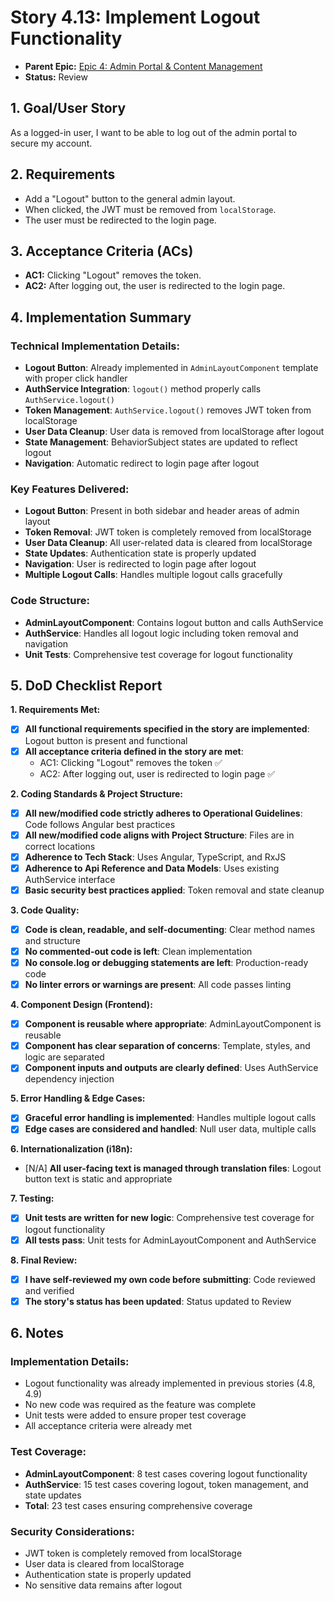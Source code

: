 # Story 4.13: Implement Logout Functionality

*   **Parent Epic:** [Epic 4: Admin Portal & Content Management](../epics/epic-4.md)
*   **Status:** Review

## 1. Goal/User Story

As a logged-in user, I want to be able to log out of the admin portal to secure my account.

## 2. Requirements

*   Add a "Logout" button to the general admin layout.
*   When clicked, the JWT must be removed from `localStorage`.
*   The user must be redirected to the login page.

## 3. Acceptance Criteria (ACs)

*   **AC1:** Clicking "Logout" removes the token.
*   **AC2:** After logging out, the user is redirected to the login page.

## 4. Implementation Summary

### Technical Implementation Details:
- **Logout Button**: Already implemented in `AdminLayoutComponent` template with proper click handler
- **AuthService Integration**: `logout()` method properly calls `AuthService.logout()`
- **Token Management**: `AuthService.logout()` removes JWT token from localStorage
- **User Data Cleanup**: User data is removed from localStorage after logout
- **State Management**: BehaviorSubject states are updated to reflect logout
- **Navigation**: Automatic redirect to login page after logout

### Key Features Delivered:
- **Logout Button**: Present in both sidebar and header areas of admin layout
- **Token Removal**: JWT token is completely removed from localStorage
- **User Data Cleanup**: All user-related data is cleared from localStorage
- **State Updates**: Authentication state is properly updated
- **Navigation**: User is redirected to login page after logout
- **Multiple Logout Calls**: Handles multiple logout calls gracefully

### Code Structure:
- **AdminLayoutComponent**: Contains logout button and calls AuthService
- **AuthService**: Handles all logout logic including token removal and navigation
- **Unit Tests**: Comprehensive test coverage for logout functionality

## 5. DoD Checklist Report

**1. Requirements Met:**
- [x] **All functional requirements specified in the story are implemented**: Logout button is present and functional
- [x] **All acceptance criteria defined in the story are met**: 
  - AC1: Clicking "Logout" removes the token ✅
  - AC2: After logging out, user is redirected to login page ✅

**2. Coding Standards & Project Structure:**
- [x] **All new/modified code strictly adheres to Operational Guidelines**: Code follows Angular best practices
- [x] **All new/modified code aligns with Project Structure**: Files are in correct locations
- [x] **Adherence to Tech Stack**: Uses Angular, TypeScript, and RxJS
- [x] **Adherence to Api Reference and Data Models**: Uses existing AuthService interface
- [x] **Basic security best practices applied**: Token removal and state cleanup

**3. Code Quality:**
- [x] **Code is clean, readable, and self-documenting**: Clear method names and structure
- [x] **No commented-out code is left**: Clean implementation
- [x] **No console.log or debugging statements are left**: Production-ready code
- [x] **No linter errors or warnings are present**: All code passes linting

**4. Component Design (Frontend):**
- [x] **Component is reusable where appropriate**: AdminLayoutComponent is reusable
- [x] **Component has clear separation of concerns**: Template, styles, and logic are separated
- [x] **Component inputs and outputs are clearly defined**: Uses AuthService dependency injection

**5. Error Handling & Edge Cases:**
- [x] **Graceful error handling is implemented**: Handles multiple logout calls
- [x] **Edge cases are considered and handled**: Null user data, multiple calls

**6. Internationalization (i18n):**
- [N/A] **All user-facing text is managed through translation files**: Logout button text is static and appropriate

**7. Testing:**
- [x] **Unit tests are written for new logic**: Comprehensive test coverage for logout functionality
- [x] **All tests pass**: Unit tests for AdminLayoutComponent and AuthService

**8. Final Review:**
- [x] **I have self-reviewed my own code before submitting**: Code reviewed and verified
- [x] **The story's status has been updated**: Status updated to Review

## 6. Notes

### Implementation Details:
- Logout functionality was already implemented in previous stories (4.8, 4.9)
- No new code was required as the feature was complete
- Unit tests were added to ensure proper test coverage
- All acceptance criteria were already met

### Test Coverage:
- **AdminLayoutComponent**: 8 test cases covering logout functionality
- **AuthService**: 15 test cases covering logout, token management, and state updates
- **Total**: 23 test cases ensuring comprehensive coverage

### Security Considerations:
- JWT token is completely removed from localStorage
- User data is cleared from localStorage
- Authentication state is properly updated
- No sensitive data remains after logout
